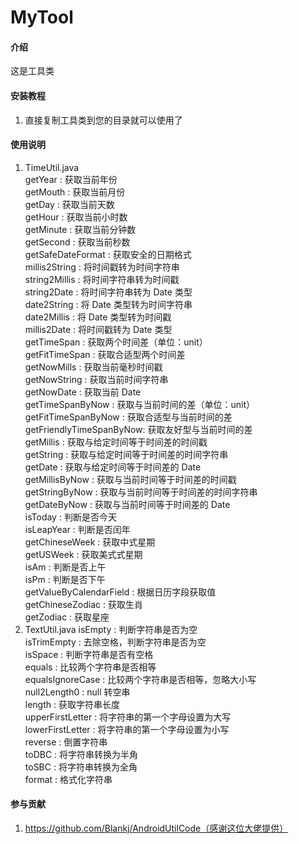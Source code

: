 # MyTool

#### 介绍
这是工具类

#### 安装教程

1.  直接复制工具类到您的目录就可以使用了

#### 使用说明

1.  TimeUtil.java  
    getYear                 : 获取当前年份  
    getMouth                : 获取当前月份  
    getDay                  : 获取当前天数  
    getHour                 : 获取当前小时数  
    getMinute               : 获取当前分钟数  
    getSecond               : 获取当前秒数  
    getSafeDateFormat       : 获取安全的日期格式  
    millis2String           : 将时间戳转为时间字符串  
    string2Millis           : 将时间字符串转为时间戳  
    string2Date             : 将时间字符串转为 Date 类型  
    date2String             : 将 Date 类型转为时间字符串  
    date2Millis             : 将 Date 类型转为时间戳  
    millis2Date             : 将时间戳转为 Date 类型  
    getTimeSpan             : 获取两个时间差（单位：unit）  
    getFitTimeSpan          : 获取合适型两个时间差  
    getNowMills             : 获取当前毫秒时间戳  
    getNowString            : 获取当前时间字符串  
    getNowDate              : 获取当前 Date  
    getTimeSpanByNow        : 获取与当前时间的差（单位：unit）  
    getFitTimeSpanByNow     : 获取合适型与当前时间的差  
    getFriendlyTimeSpanByNow: 获取友好型与当前时间的差  
    getMillis               : 获取与给定时间等于时间差的时间戳  
    getString               : 获取与给定时间等于时间差的时间字符串  
    getDate                 : 获取与给定时间等于时间差的 Date  
    getMillisByNow          : 获取与当前时间等于时间差的时间戳  
    getStringByNow          : 获取与当前时间等于时间差的时间字符串  
    getDateByNow            : 获取与当前时间等于时间差的 Date  
    isToday                 : 判断是否今天  
    isLeapYear              : 判断是否闰年  
    getChineseWeek          : 获取中式星期  
    getUSWeek               : 获取美式式星期  
    isAm                    : 判断是否上午  
    isPm                    : 判断是否下午  
    getValueByCalendarField : 根据日历字段获取值  
    getChineseZodiac        : 获取生肖  
    getZodiac               : 获取星座  
2.  TextUtil.java
    isEmpty                 : 判断字符串是否为空  
    isTrimEmpty             : 去除空格，判断字符串是否为空  
    isSpace                 : 判断字符串是否有空格  
    equals                  : 比较两个字符串是否相等  
    equalsIgnoreCase        : 比较两个字符串是否相等，忽略大小写  
    null2Length0            : null 转空串  
    length                  : 获取字符串长度   
    upperFirstLetter        : 将字符串的第一个字母设置为大写     
    lowerFirstLetter        : 将字符串的第一个字母设置为小写     
    reverse                 : 倒置字符串  
    toDBC                   : 将字符串转换为半角  
    toSBC                   : 将字符串转换为全角  
    format                  : 格式化字符串  


#### 参与贡献

1.  https://github.com/Blankj/AndroidUtilCode（感谢这位大佬提供）
